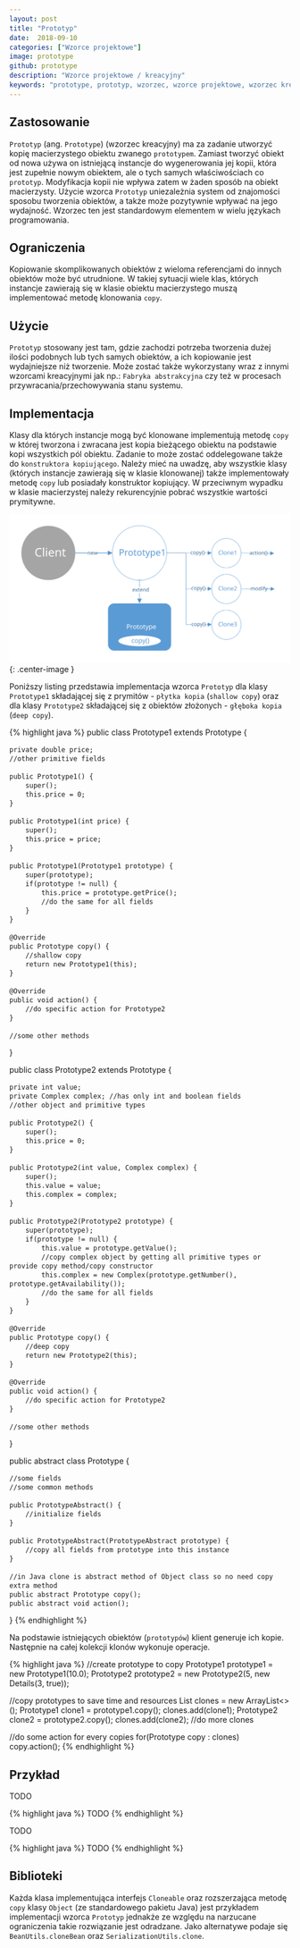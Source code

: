 ```yaml
---
layout: post
title: "Prototyp"
date:  2018-09-10
categories: ["Wzorce projektowe"]
image: prototype
github: prototype
description: "Wzorce projektowe / kreacyjny"
keywords: "prototype, prototyp, wzorzec, wzorce projektowe, wzorzec kreacyjny, design patterns, android, java, programowanie, programming"
---
```


## Zastosowanie
`Prototyp` (ang. `Prototype`) (wzorzec kreacyjny) ma za zadanie utworzyć kopię macierzystego obiektu zwanego `prototypem`. Zamiast tworzyć obiekt od nowa używa on istniejącą instancje do wygenerowania jej kopii, która jest zupełnie nowym obiektem, ale o tych samych właściwościach co `prototyp`. Modyfikacja kopii nie wpływa zatem w żaden sposób na obiekt macierzysty. Użycie wzorca `Prototyp` uniezależnia system od znajomości sposobu tworzenia obiektów, a także może pozytywnie wpływać na jego wydajność. Wzorzec ten jest standardowym elementem w wielu językach programowania.

## Ograniczenia
Kopiowanie skomplikowanych obiektów z wieloma referencjami do innych obiektów może być utrudnione. W takiej sytuacji wiele klas, których instancje zawierają się w klasie obiektu macierzystego muszą implementować metodę klonowania `copy`.

## Użycie
`Prototyp` stosowany jest tam, gdzie zachodzi potrzeba tworzenia dużej ilości podobnych lub tych samych obiektów, a ich kopiowanie jest wydajniejsze niż tworzenie. Może zostać także wykorzystany wraz z innymi wzorcami kreacyjnymi jak np.: `Fabryka abstrakcyjna` czy też w procesach przywracania/przechowywania stanu systemu.

## Implementacja
Klasy dla których instancje mogą być klonowane implementują metodę `copy` w której tworzona i zwracana jest kopia bieżącego obiektu na podstawie kopi wszystkich pól obiektu. Zadanie to może zostać oddelegowane także do `konstruktora kopiującego`. Należy mieć na uwadzę, aby wszystkie klasy (których instancje zawierają się w klasie klonowanej) także implementowały metodę `copy` lub posiadały konstruktor kopiujący. W przeciwnym wypadku w klasie macierzystej należy rekurencyjnie pobrać wszystkie wartości prymitywne.

![Prototyp diagram](/assets/img/diagrams/prototype.svg){: .center-image }

Poniższy listing przedstawia implementacja wzorca `Prototyp` dla klasy `Prototype1` składającej się z prymitów - `płytka kopia` (`shallow copy`) oraz dla klasy `Prototype2` składającej się z obiektów złożonych - `głęboka kopia` (`deep copy`).

{% highlight java %}
public class Prototype1 extends Prototype {

    private double price;
    //other primitive fields

    public Prototype1() {
        super();
        this.price = 0;
    }

    public Prototype1(int price) {
        super();
        this.price = price;
    }

    public Prototype1(Prototype1 prototype) {
        super(prototype);
        if(prototype != null) {
            this.price = prototype.getPrice();
            //do the same for all fields
        }
    }

    @Override
    public Prototype copy() {
        //shallow copy
        return new Prototype1(this);
    }

    @Override
    public void action() {
        //do specific action for Prototype2
    }

    //some other methods
}

public class Prototype2 extends Prototype {

    private int value;
    private Complex complex; //has only int and boolean fields
    //other object and primitive types

    public Prototype2() {
        super();
        this.price = 0;
    }

    public Prototype2(int value, Complex complex) {
        super();
        this.value = value;
        this.complex = complex;
    }

    public Prototype2(Prototype2 prototype) {
        super(prototype);
        if(prototype != null) {
            this.value = prototype.getValue();
            //copy complex object by getting all primitive types or provide copy method/copy constructor
            this.complex = new Complex(prototype.getNumber(), prototype.getAvailability()); 
            //do the same for all fields
        }
    }

    @Override
    public Prototype copy() {
        //deep copy
        return new Prototype2(this);
    }

    @Override
    public void action() {
        //do specific action for Prototype2
    }

    //some other methods
}

public abstract class Prototype {

    //some fields
    //some common methods

    public PrototypeAbstract() {
        //initialize fields  
    }

    public PrototypeAbstract(PrototypeAbstract prototype) {
        //copy all fields from prototype into this instance
    } 

    //in Java clone is abstract method of Object class so no need copy extra method
    public abstract Prototype copy();
    public abstract void action();
}
{% endhighlight %}

Na podstawie istniejących obiektów (`prototypów`) klient generuje ich kopie. Następnie na całej kolekcji klonów wykonuje operacje.

{% highlight java %}
//create prototype to copy
Prototype1 prototype1 = new Prototype1(10.0);
Prototype2 prototype2 = new Prototype2(5, new Details(3, true));

//copy prototypes to save time and resources
List<Prototype> clones = new ArrayList<>();
Prototype1 clone1 = prototype1.copy();
clones.add(clone1);
Prototype2 clone2 = prototype2.copy();
clones.add(clone2);
//do more clones

//do some action for every copies
for(Prototype copy : clones)
    copy.action();
{% endhighlight %}

## Przykład
TODO

{% highlight java %}
TODO
{% endhighlight %}

TODO

{% highlight java %}
TODO
{% endhighlight %}

## Biblioteki
Każda klasa implementująca interfejs `Cloneable` oraz rozszerzająca metodę `copy` klasy `Object` (ze standardowego pakietu Java) jest przykładem implementacji wzorca `Prototyp` jednakże ze względu na narzucane ograniczenia takie rozwiązanie jest odradzane. Jako alternatywe podaje się `BeanUtils.cloneBean` oraz `SerializationUtils.clone`.

